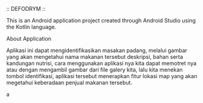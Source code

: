 :: DEFODRYM ::

This is an Android application project created through Android Studio using the Kotlin language.

About Application

Aplikasi ini dapat mengidentifikasikan masakan padang, melalui gambar yang akan mengetahui nama makanan tersebut deskripsi, bahan serta kandungan nutrisi, cara menggunakan aplikasi nya kita dapat memotret nya atau dengan mengambil gambar dari file galery  kita, lalu kita menekan tombol identifikasi, aplikasi tersebut menerapkan fitur lokasi map yang akan megetahui keberadaan penjual makanan tersebut.

a
